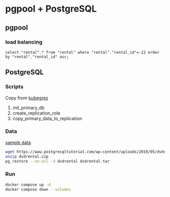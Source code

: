 # pgpool + PostgreSQL
## pgpool
### load balancing 

```
select "rental".* from "rental" where "rental"."rental_id"=-22 order by "rental"."rental_id" asc;
```

## PostgreSQL

### Scripts
Copy from [kubegres](https://github.com/reactive-tech/kubegres)
1. init_primary_db
2. create_replication_role
3. copy_primary_data_to_replication

### Data
[sample data](https://www.postgresqltutorial.com/postgresql-getting-started/postgresql-sample-database/)

```bash
wget https://www.postgresqltutorial.com/wp-content/uploads/2019/05/dvdrental.zip
unzip dvdrental.zip
pg_restore --no-acl -d dvdrental dvdrental.tar
```

### Run
```bash
docker compose up -d
docker compose down --volumes
```

